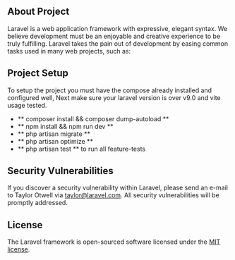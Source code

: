 ## About Project

Laravel is a web application framework with expressive, elegant syntax. We believe development must be an enjoyable and creative experience to be truly fulfilling. Laravel takes the pain out of development by easing common tasks used in many web projects, such as:

## Project Setup

To setup the project you must have the compose already installed and configured well, Next make sure your laravel version is over v9.0 and vite usage tested.

- ** composer install && composer dump-autoload **
- ** npm install && npm run dev **
- ** php artisan migrate **
- ** php artisan optimize **
- ** php artisan test ** to run all feature-tests

## Security Vulnerabilities

If you discover a security vulnerability within Laravel, please send an e-mail to Taylor Otwell via [taylor@laravel.com](mailto:taylor@laravel.com). All security vulnerabilities will be promptly addressed.

## License

The Laravel framework is open-sourced software licensed under the [MIT license](https://opensource.org/licenses/MIT).
